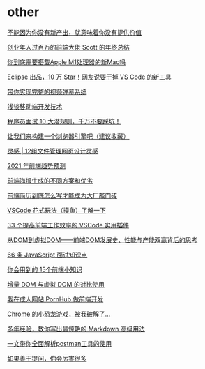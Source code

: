 # other

[不能因为你没有新产出，就意味着你没有提供价值](https://mp.weixin.qq.com/s/nsKLOMHRFbfQbvusCNZdYA)

[创业年入过百万的前端大佬 Scott 的年终总结](https://mp.weixin.qq.com/s/ubIIYyrugYHPlUaXFgfPPQ)

[你到底需要搭载Apple M1处理器的新Mac吗](https://mp.weixin.qq.com/s/McZ_1u-VEye7ZgM6ot21qQ)

[Eclipse 出品，10 万 Star！网友说要干掉 VS Code 的新工具](https://mp.weixin.qq.com/s/cz4ISr_Vyf9UZTTINRg28g)

[带你实现完整的视频弹幕系统](https://mp.weixin.qq.com/s/0JrjT8x7XoamLwK23XWaUw)

[浅谈移动端开发技术](https://mp.weixin.qq.com/s/yegI1oXndv9exhF0Uc-S3g)

[程序员面试 10 大潜规则，千万不要踩坑！](https://mp.weixin.qq.com/s/Rqg6d_7go81495VKZhocsA)

[让我们来构建一个浏览器引擎吧（建议收藏）](https://mp.weixin.qq.com/s/6-p0LXlz2r7MiNdDEmWiuQ)

[灵感 | 12组文件管理网页设计灵感](https://mp.weixin.qq.com/s/BIMJtNhfpShEh5kwgZhupA)

[2021 年前端趋势预测](https://mp.weixin.qq.com/s/wS9uDeNp5jf7oopNRd3Y0Q)

[前端海报生成的不同方案和优劣](https://segmentfault.com/a/1190000038910770)

[前端简历到底怎么写才能成为大厂敲门砖](https://mp.weixin.qq.com/s?__biz=MzA4Nzg0MDM5Nw==&mid=2247490921&idx=1&sn=0c1c20d95e2f7882f6fa3340fe83bedf&chksm=90321e8ba745979dba45ca6ddf0af2efa57386372cda801da74d1429943eb4ad5d620e1f0bc6&mpshare=1&scene=24&srcid=01097j6HVcbCxnvEpCyNf2f0&sharer_sharetime=1610199820674&sharer_shareid=18af4598a510ab1911de864d55f65d3a&key=fac416e293c6ddd1c78dad7fa9550f42c96c197119d10a4c6b4769d321f4fe1d02f510a6f1eca311f37986115a6d6696f45c82ea236950980dd02dfeeb2546dea1eff5bf1093665f8dc25c0595618796c7b9c0063ebbf2cff53df5d646ca9fbecbf84d2d42d7121a606f52fee7d084fbbbe5d69c8016cf6b540ce7f91a42ac6b&ascene=14&uin=Mzc2MjkyMjk0MQ%3D%3D&devicetype=Windows+10+x64&version=6300002f&lang=zh_CN&exportkey=A4Y5n1YOmApefMHPT2vH5GE%3D&pass_ticket=uG0ITW7VbQre912sCs3w03oa5DNRIG3UHrL1%2FYIYsorCPizXQjGGAVEkkNHwDWci&wx_header=0)

[VSCode 花式玩法（摸鱼）了解一下](https://mp.weixin.qq.com/s?__biz=MzI1ODk2Mjk0Nw==&mid=2247487354&idx=2&sn=e7f9eeece0d05cc3b7fc8a4f91fa6bbf&chksm=ea016c16dd76e5000db311de7fae2a05b4e8b136e5459ee6ecb129988e2415374079a1b73326&scene=126&sessionid=1610198026&key=e5a6f4840bcd614c352c8f4fbcc8e7c747e98f85db0c48176fffd7f7f4b7d663dec0548950119d772c439fb7173dd200d79600782ee6398d91dc8c8675e4bbe26ebeb743ed598ccaf645a4d77782a81c62f131e850e767d7f7f943969bb16c97067b6e966c20e890fa55138897e0302257f62be82c18878048406abf8114aaea&ascene=1&uin=Mzc2MjkyMjk0MQ%3D%3D&devicetype=Windows+10+x64&version=6300002f&lang=zh_CN&exportkey=A4lf8basSojl4c68cRITEOk%3D&pass_ticket=uG0ITW7VbQre912sCs3w03oa5DNRIG3UHrL1%2FYIYsorCPizXQjGGAVEkkNHwDWci&wx_header=0)

[33 个提高前端工作效率的 VSCode 实用插件](https://mp.weixin.qq.com/s?__biz=MzAxODE2MjM1MA==&mid=2651566721&idx=1&sn=843ba280041a66f61344a9630c17618b&chksm=80256540b752ec56158b2964c01d8e837fc70e7dd43f6dae4dc0c0e88a903a6d83f5e3039f5c&mpshare=1&scene=24&srcid=0109GghEQ5YuteDlxFKGUid2&sharer_sharetime=1610199787126&sharer_shareid=18af4598a510ab1911de864d55f65d3a&key=b32b778d3cd3c42651765a846346067f825b3f64ef5bfea19ad76885c4f63dececb9ee60a2f9f429c3d45257c0700aaa220440a89215142a3cfce2b76455d30a0e39d642f7b4acb046fa94c40aa9745ab62866f0a4bebab9329adb7ddfe7e0cae7d1f023464e84860daee4b0168aafb841b429b4679bccf2c8fd840098a6cf4c&ascene=14&uin=Mzc2MjkyMjk0MQ%3D%3D&devicetype=Windows+10+x64&version=6300002f&lang=zh_CN&exportkey=A3dPn5Km6%2FdPgnEFbSoLa0Y%3D&pass_ticket=uG0ITW7VbQre912sCs3w03oa5DNRIG3UHrL1%2FYIYsorCPizXQjGGAVEkkNHwDWci&wx_header=0)

[从DOM到虚拟DOM——前端DOM发展史、性能与产能双赢背后的思考](https://mp.weixin.qq.com/s?__biz=MzI1ODk2Mjk0Nw==&mid=2247487287&idx=1&sn=53f1efd5ef4bd5a19bfb7950c7405097&chksm=ea016c5bdd76e54d2f83dc2b2b55038c9c89168a90a65773ddb4052972f9cd1f2733ba68fdef&scene=126&sessionid=1610199076&key=b32b778d3cd3c426d459a6ec438449b310b00080a779e9959019e44ec1672567eda30e19a3694bfd161f220e4b72b144ed0d22e0da507dbaba834780c1ef0399abd2293e058b3699a3c69d53dc28b7a4065ccb35a55964a07e9bf22a4dbb33abc6ed62a4749d1da4e8fe1fb716e2257ddeb58843528283b586999e24349139f3&ascene=1&uin=Mzc2MjkyMjk0MQ%3D%3D&devicetype=Windows+10+x64&version=6300002f&lang=zh_CN&exportkey=A1x2yJ6WU0olnojRa2LOoWM%3D&pass_ticket=uG0ITW7VbQre912sCs3w03oa5DNRIG3UHrL1%2FYIYsorCPizXQjGGAVEkkNHwDWci&wx_header=0)

[66 条 JavaScript 面试知识点](https://mp.weixin.qq.com/s?__biz=MzI1ODk2Mjk0Nw==&mid=2247487302&idx=1&sn=2c34cbf0dc100625e9aa298251e1bf26&chksm=ea016c2add76e53c78fcf4eb13bfa22d16ab59763a771300baba966e87c6812697402a949f01&scene=126&sessionid=1610199076&key=e5a6f4840bcd614c1c1567e85b0bdd2b076b6a441df1a09416aa4cd34e26459ba5228373bf190adf5efff9a60143b4d071cd0420cb47d14d40156d0fcbbc9c7b0609a686ddde76c403d5ec307b5743467770b59a8e34f2d4edecf34503a0c5af4b8f50c2a524f0f9212d88d1cf67d4587af2667e72e6fdaba4ecf4a95e46bf8d&ascene=1&uin=Mzc2MjkyMjk0MQ%3D%3D&devicetype=Windows+10+x64&version=6300002f&lang=zh_CN&exportkey=A1qEajFEMXEi%2BJhTfns0cPk%3D&pass_ticket=uG0ITW7VbQre912sCs3w03oa5DNRIG3UHrL1%2FYIYsorCPizXQjGGAVEkkNHwDWci&wx_header=0)

[你会用到的 15个前端小知识](https://mp.weixin.qq.com/s?__biz=MzI1ODk2Mjk0Nw==&mid=2247487361&idx=1&sn=2719ad733da09c1c82dfc7a9a226e6d4&chksm=ea016ceddd76e5fb58c19a3730eaa687818a4972410a1cb3879440315b3c55814569dcf5132a&scene=126&sessionid=1610198026&key=22e54b3cf07911aa0f937cd26bdfb6835f7190c80461d2e3eb7ff834886b36f50c31554dd6e329a26c165e1dd0bf2922fd8c81bb31452c0b8e6b5a09afbeacf7db40996aff112cb03d9adee58a7138dde546c946c9a6fc55296f6ae6ecc0472b5d31b5e032b21caeb5920c98ac005e978a6499002fbab49da2e427d48273e4a2&ascene=1&uin=Mzc2MjkyMjk0MQ%3D%3D&devicetype=Windows+10+x64&version=6300002f&lang=zh_CN&exportkey=Aw8xAomU1t9akC4wjKZlxtk%3D&pass_ticket=uG0ITW7VbQre912sCs3w03oa5DNRIG3UHrL1%2FYIYsorCPizXQjGGAVEkkNHwDWci&wx_header=0)

[增量 DOM 与虚拟 DOM 的对比使用](https://mp.weixin.qq.com/s?__biz=MzI1ODk2Mjk0Nw==&mid=2247487375&idx=1&sn=4ded23f08ee9c8cb424087eeefef588e&chksm=ea016ce3dd76e5f55684b5aa51d566b598c064192c32bf70df927fbd9bd9f2895796d242af7f&scene=126&sessionid=1610198026&key=fac416e293c6ddd14304d4037491e5ddbfd66add80ba8887a47ac9bd7bdf932a4025694e269e9642ad9136b0f1b31bd5fa6a4448993e24d94169424e2065ce2500fc3cac1c17cfb7a5a37b9a79020255603a4c18a71c32d54709c56cb3824f33629ec54f8c0b5d9d0a65d44c153a4cd09cc7778b766070627df9c6162f518480&ascene=1&uin=Mzc2MjkyMjk0MQ%3D%3D&devicetype=Windows+10+x64&version=6300002f&lang=zh_CN&exportkey=A2nz1vdhjIXooX%2Frr1VBiIE%3D&pass_ticket=uG0ITW7VbQre912sCs3w03oa5DNRIG3UHrL1%2FYIYsorCPizXQjGGAVEkkNHwDWci&wx_header=0)

[我在成人网站 PornHub 做前端开发](https://mp.weixin.qq.com/s/w4RG9a71995QRudLEsu8cg)

[Chrome 的小恐龙游戏，被我破解了...](https://mp.weixin.qq.com/s?__biz=MzAxODE2MjM1MA==&mid=2651566181&idx=2&sn=fe35eaf0f37a55456990d20dec571815&chksm=802567a4b752eeb2179bf91aec89c9609097497fcc11ef42ccc6ef74fafbbacc3ef06b44b7f4&mpshare=1&scene=24&srcid=0101nlbJr2lJxGmDgbcuKMiM&sharer_sharetime=1609513555058&sharer_shareid=18af4598a510ab1911de864d55f65d3a&key=3712d248eda753bfd816554415402721b8e951d7cf65cdcc786d2d8367b066b8c3291e84ef75283a12d94b517e492b778cacd3bc4b58aad7b0b42f1545d37a0b60d6d0acc210c35357a89698b3e68207e2a84921ce957c3257646a34d86783348f0f35c4f056dfc5bb293a7f70d9e21560b644e2e5d8920da01f434d695a1f09&ascene=14&uin=Mzc2MjkyMjk0MQ%3D%3D&devicetype=Windows+10+x64&version=6300002f&lang=zh_CN&exportkey=A9TtTxJ47sgXs%2B5drjt0bWM%3D&pass_ticket=uG0ITW7VbQre912sCs3w03oa5DNRIG3UHrL1%2FYIYsorCPizXQjGGAVEkkNHwDWci&wx_header=0)

[多年经验，教你写出最惊艳的 Markdown 高级用法](https://mp.weixin.qq.com/s?__biz=MzUzNjk5MTE1OQ==&mid=2247495266&idx=2&sn=c80f3442ef09231a811bdd5f60253252&chksm=faef6abacd98e3ac9d08f9bb4f5037529b78dd8bd248f400d3aaaf28b3ff78b42da38eae5c84&mpshare=1&scene=24&srcid=0104jzktFZM0aFwJFxTyNfba&sharer_sharetime=1609753132946&sharer_shareid=18af4598a510ab1911de864d55f65d3a&key=b32b778d3cd3c4264bc4fa7f3b4dabbe87de1a3c4a3d530fa90f6304d50c03f779b9f237a4a9e46d8687e2960b702d342423b61b523b1be30a7897a0bd5e3093a0b913d1490a823e30185ed7c94d4780212fe7c075b776eb343eb66bee4ab61e950c51221e7e5e594c77cbb0b4c701fdfde6954759522b719b269a259d89c068&ascene=14&uin=Mzc2MjkyMjk0MQ%3D%3D&devicetype=Windows+10+x64&version=6300002f&lang=zh_CN&exportkey=A67U5VrHG04Rlqj%2FMsnWjBo%3D&pass_ticket=uG0ITW7VbQre912sCs3w03oa5DNRIG3UHrL1%2FYIYsorCPizXQjGGAVEkkNHwDWci&wx_header=0)

[一文带你全面解析postman工具的使用](https://mp.weixin.qq.com/s?__biz=MzUzNjk5MTE1OQ==&mid=2247495292&idx=1&sn=4f5b75c175c46a41f8bace33d66074f0&chksm=faef6aa4cd98e3b2f5ee78b3c4b2cbf876790d63695641af39101fa8ed7093397077a185c609&mpshare=1&scene=24&srcid=0105MCkuNzQvgBLZaaQjfonC&sharer_sharetime=1609838218711&sharer_shareid=18af4598a510ab1911de864d55f65d3a&key=3712d248eda753bf9ebe2d1d9d8785bf7cbdcb39631abf9939fbe025176ba9444bb794d65fc7dc346e7fb112706609ef386991dbf45cd1087e61c43dede3b3d10519effdc9b0238b912eae592c7c0cd50616f4e8d8d142e553a9458ad923640adf7a1fc6f2187365bb2567356fc0e936d89092b9cfb5ac60e4f4def155dff77e&ascene=14&uin=Mzc2MjkyMjk0MQ%3D%3D&devicetype=Windows+10+x64&version=6300002f&lang=zh_CN&exportkey=A1imHu4HV8dnzqli1xKqsAw%3D&pass_ticket=uG0ITW7VbQre912sCs3w03oa5DNRIG3UHrL1%2FYIYsorCPizXQjGGAVEkkNHwDWci&wx_header=0)

[如果善于提问，你会厉害很多](https://mp.weixin.qq.com/s?__biz=MzI4NjE3MzQzNg==&mid=2649866587&idx=1&sn=1c6fe36b06b9a99150693a59e5e79cc0&chksm=f3e590c8c49219dea6e8033296bceb6bfa0a1a921ab3966dc46253c33b8a21f9a83dc8e8f1e4&mpshare=1&scene=24&srcid=0109cv2qWOaTOdRpKrp2ITwk&sharer_sharetime=1610160031198&sharer_shareid=18af4598a510ab1911de864d55f65d3a&key=22e54b3cf07911aa2224e8f9c8978bf9e2116a94a4492d7408274f88bcec25036e423081dbc196cfd9f46d6da4c57d7ba282d87121bba32907d3c7fed62596540eede5b7b380966f0a641f154a962ffd29c1898cae64668cc9bc64ec306fe696acf195db6422ef452fd241eaf58761bb5ca24422fbf7387f25b082834bcd6a2a&ascene=14&uin=Mzc2MjkyMjk0MQ%3D%3D&devicetype=Windows+10+x64&version=6300002f&lang=zh_CN&exportkey=A9V%2FIY33SEyr2r8pGE%2Bvldc%3D&pass_ticket=uG0ITW7VbQre912sCs3w03oa5DNRIG3UHrL1%2FYIYsorCPizXQjGGAVEkkNHwDWci&wx_header=0)